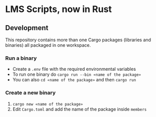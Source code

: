 # LMS Scripts, now in Rust

## Development

This repository contains more than one Cargo packages (libraries and binaries) all packaged in one workspace.

### Run a binary

- Create a `.env` file with the required environmental variables
- To run one binary do `cargo run --bin «name of the package»`
- You can also `cd «name of the package»` and then `cargo run`

### Create a new binary

1. `cargo new «name of the package»`
2. Edit `Cargo.toml` and add the name of the package inside `members`
